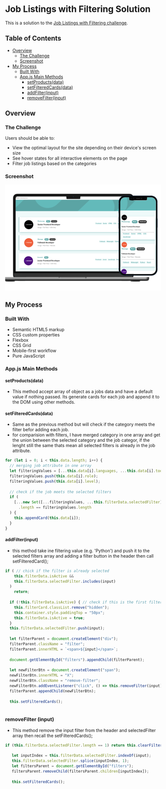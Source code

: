 # Job Listings with Filtering Solution

This is a solution to the [Job Listings with Filtering challenge](https://www.frontendmentor.io/challenges/job-listings-with-filtering-ivstIPCt).

## Table of Contents

- [Overview](#overview)
  - [The Challenge](#the-challenge)
  - [Screenshot](#screenshot)
- [My Process](#my-process)
  - [Built With](#built-with)
  - [App.js Main Methods](#appjs-main-methods)
    - [setProducts(data)](#setproductsdata)
    - [setFilteredCards(data)](#setfilteredcardsdata)
    - [addFilter(input)](#addfilterinput)
    - [removeFilter(input)](#removefilterinput)

## Overview

### The Challenge

Users should be able to:

- View the optimal layout for the site depending on their device's screen size
- See hover states for all interactive elements on the page
- Filter job listings based on the categories

### Screenshot

![Screenshot](/design/screenshots.png)

## My Process

### Built With

- Semantic HTML5 markup
- CSS custom properties
- Flexbox
- CSS Grid
- Mobile-first workflow
- Pure JavaScript


### App.js Main Methods

#### setProducts(data)

- This method accept array of object as a jobs data and have a default value if nothing passed. Its generate cards for each job and append it to the DOM using other methods.

#### setFilteredCards(data)

- Same as the previous method but will check if the category meets the filter befor adding each job.
- for comparision with filters, I have merged category in one array and get the union between the selected category and the job categor, if the lenght still the same thats mean all selected filters is already in the job attribute.

```javascript
for (let i = 0; i < this.data.length; i++) {
  // merging job attribute in one array
  let filteringValues = [...this.data[i].languages, ...this.data[i].tools];
  filteringValues.push(this.data[i].role);
  filteringValues.push(this.data[i].level);

  // check if the job meets the selected filters
  if (
    [...new Set([...filteringValues, ...this.filterData.selectedFilter])]
      .length == filteringValues.length
  ) {
    this.appendCard(this.data[i]);
  }
}
```

#### addFilter(input)

- this method take ine filtering value (e.g. 'Python') and push it to the selected filters array and adding a filter button in the header then call setFilteredCard();

````javascript
if ( // chick if the filter is already selected
    this.filterData.isActive &&
    this.filterData.selectedFilter.includes(input)
  )
    return;

  if (!this.filterData.isActive) { // check if this is the first filter to show up the filter card in the header
    this.filterCard.classList.remove("hidden");
    this.container.style.paddingTop = "50px";
    this.filterData.isActive = true;
  }
  this.filterData.selectedFilter.push(input);

  let filterParent = document.createElement("div");
  filterParent.className = "filter";
  filterParent.innerHTML = `<span>${input}</span>`;

  document.getElementById("filters").appendChild(filterParent);

  let newFilterBtn = document.createElement("span");
  newFilterBtn.innerHTML = "X";
  newFilterBtn.className = "remove-filter";
  newFilterBtn.addEventListener("click", () => this.removeFilter(input));
  filterParent.appendChild(newFilterBtn);

  this.setFilteredCards();
 
````
### removeFilter (input)
 - This method remove the input filter from the header and selectedFilter array then recall the setFilteredCards();
 ```javascript
 if (this.filterData.selectedFilter.length == 1) return this.clearFilter();

    let inputIndex = this.filterData.selectedFilter.indexOf(input);
    this.filterData.selectedFilter.splice(inputIndex, 1);
    let filtersParent = document.getElementById("filters");
    filtersParent.removeChild(filtersParent.children[inputIndex]);

    this.setFilteredCards();
```